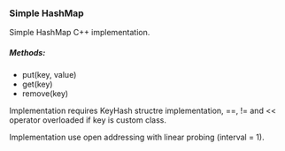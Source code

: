 ### Simple HashMap

Simple HashMap C++ implementation.

##### Methods: 
* put(key, value)
* get(key)
* remove(key)

Implementation requires KeyHash structre implementation, ==, != and << operator overloaded if key is custom class.

Implementation use open addressing with linear probing (interval = 1).